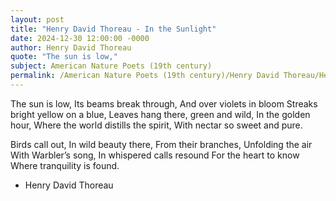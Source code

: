 ```yaml
---
layout: post
title: "Henry David Thoreau - In the Sunlight"
date: 2024-12-30 12:00:00 -0000
author: Henry David Thoreau
quote: "The sun is low,"
subject: American Nature Poets (19th century)
permalink: /American Nature Poets (19th century)/Henry David Thoreau/Henry David Thoreau - In the Sunlight
---
```


The sun is low,
Its beams break through,
And over violets in bloom
Streaks bright yellow on a blue,
Leaves hang there, green and wild,
In the golden hour,
Where the world distills the spirit,
With nectar so sweet and pure.

Birds call out,
In wild beauty there,
From their branches,
Unfolding the air
With Warbler’s song,
In whispered calls resound
For the heart to know
Where tranquility is found.

- Henry David Thoreau
